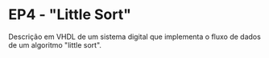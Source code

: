 # EP4 - "Little Sort"

Descrição em VHDL de um sistema digital que implementa o fluxo de dados de um algoritmo "little sort".